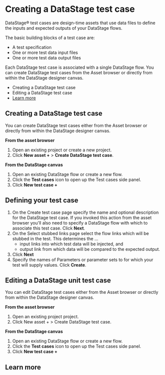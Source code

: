 # Creating a DataStage test case

DataStage® test cases are design-time assets that use data files to define the inputs and expected outputs of your DataStage flows.

The basic building blocks of a test case are:
* A test specification
* One or more test data input files
* One or more test data output files

Each DataStage test case is associated with a single DataStage flow. You can create DataStage test cases from the Asset browser or directly from within the DataStage designer canvas.

* Creating a DataStage test case
* Editing a DataStage test case
* [Learn more](#.learn-more)

## Creating a DataStage  test case

You can create DataStage test cases either from the Asset browser or directly from within the DataStage designer canvas.

**From the asset browser**
1. Open an existing project or create a new project.
1. Click **New asset +** > **Create DataStage test case**.

**From the DataStage canvas**

1. Open an existing DataStage flow or create a new flow.
1. Click the **Test cases** icon to open up the Test cases side panel.
1. Click **New test case +**

## Defining your test case

1. On the Create test case page specify the name and optional description for the DataStage test case.  If you invoked this action from the asset browser you'll also need to specify a DataStage flow with which to associate this test case. Click **Next**.
1. On the Select stubbed links page select the flow links which will be stubbed in the test.  This determines the ...
    * input links into which test data will be injected, and
    * output link from which data will be compared to the expected output.
1. Click **Next**
1. Specify the names of Parameters or parameter sets to for which your test will supply values. Click **Create**.

## Editing a DataStage unit test case

You can edit DataStage test cases either from the Asset browser or directly from within the DataStage designer canvas.

**From the asset browser**
1. Open an existing project project.
1. Click New asset + > Create DataStage test case.

**From the DataStage canvas**

1. Open an existing DataStage flow or create a new flow.
1. Click the **Test cases** icon to open up the Test cases side panel.
1. Click **New test case +**

## Learn more
<a href="learn-more"></a>